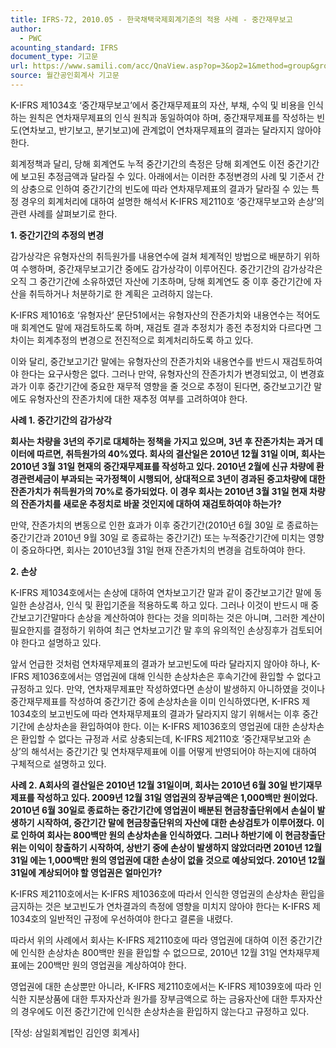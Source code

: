 ```yaml
---
title: IFRS-72, 2010.05 - 한국채택국제회계기준의 적용 사례 - 중간재무보고
author:
  - PWC
acounting_standard: IFRS
document_type: 기고문
url: https://www.samili.com/acc/QnaView.asp?op=3&op2=1&method=group&group=2086-15;1&orgcode=0&searchword=&page=29&code=IFRS%2D72%3A201005
source: 월간공인회계사 기고문
---
```

K-IFRS 제1034호 ‘중간재무보고’에서 중간재무제표의 자산, 부채, 수익 및 비용을 인식하는 원칙은 연차재무제표의 인식 원칙과 동일하여야 하며, 중간재무제표를 작성하는 빈도(연차보고, 반기보고, 분기보고)에 관계없이 연차재무제표의 결과는 달라지지 않아야 한다.

  

회계정책과 달리, 당해 회계연도 누적 중간기간의 측정은 당해 회계연도 이전 중간기간에 보고된 추정금액과 달라질 수 있다. 아래에서는 이러한 추정변경의 사례 및 기준서 간의 상충으로 인하여 중간기간의 빈도에 따라 연차재무제표의 결과가 달라질 수 있는 특정 경우의 회계처리에 대하여 설명한 해석서 K-IFRS 제2110호 ‘중간재무보고와 손상’의 관련 사례를 살펴보기로 한다.

  

**1\. 중간기간의 추정의 변경**

감가상각은 유형자산의 취득원가를 내용연수에 걸쳐 체계적인 방법으로 배분하기 위하여 수행하며, 중간재무보고기간 중에도 감가상각이 이루어진다. 중간기간의 감가상각은 오직 그 중간기간에 소유하였던 자산에 기초하며, 당해 회계연도 중 이후 중간기간에 자산을 취득하거나 처분하기로 한 계획은 고려하지 않는다.

  

K-IFRS 제1016호 ‘유형자산’ 문단51에서는 유형자산의 잔존가치와 내용연수는 적어도 매 회계연도 말에 재검토하도록 하며, 재검토 결과 추정치가 종전 추정치와 다르다면 그 차이는 회계추정의 변경으로 전진적으로 회계처리하도록 하고 있다.

  

이와 달리, 중간보고기간 말에는 유형자산의 잔존가치와 내용연수를 반드시 재검토하여야 한다는 요구사항은 없다. 그러나 만약, 유형자산의 잔존가치가 변경되었고, 이 변경효과가 이후 중간기간에 중요한 재무적 영향을 줄 것으로 추정이 된다면, 중간보고기간 말에도 유형자산의 잔존가치에 대한 재추정 여부를 고려하여야 한다.

  

**사례 1. 중간기간의 감가상각**

**회사는 차량을 3년의 주기로 대체하는 정책을 가지고 있으며, 3년 후 잔존가치는 과거 데이터에 따르면, 취득원가의 40%였다. 회사의 결산일은 2010년 12월 31일 이며, 회사는 2010년 3월 31일 현재의 중간재무제표를 작성하고 있다. 2010년 2월에 신규 차량에 환경관련세금이 부과되는 국가정책이 시행되어, 상대적으로 3년이 경과된 중고차량에 대한 잔존가치가 취득원가의 70%로 증가되었다. 이 경우 회사는 2010년 3월 31일 현재 차량의 잔존가치를 새로운 추정치로 바꿀 것인지에 대하여 재검토하여야 하는가?**

만약, 잔존가치의 변동으로 인한 효과가 이후 중간기간(2010년 6월 30일 로 종료하는 중간기간과 2010년 9월 30일 로 종료하는 중간기간) 또는 누적중간기간에 미치는 영향이 중요하다면, 회사는 2010년3월 31일 현재 잔존가치의 변경을 검토하여야 한다.

  

**2\. 손상**

K-IFRS 제1034호에서는 손상에 대하여 연차보고기간 말과 같이 중간보고기간 말에 동일한 손상검사, 인식 및 환입기준을 적용하도록 하고 있다. 그러나 이것이 반드시 매 중간보고기간말마다 손상을 계산하여야 한다는 것을 의미하는 것은 아니며, 그러한 계산이 필요한지를 결정하기 위하여 최근 연차보고기간 말 후의 유의적인 손상징후가 검토되어야 한다고 설명하고 있다.

  

앞서 언급한 것처럼 연차재무제표의 결과가 보고빈도에 따라 달라지지 않아야 하나, K-IFRS 제1036호에서는 영업권에 대해 인식한 손상차손은 후속기간에 환입할 수 없다고 규정하고 있다. 만약, 연차재무제표만 작성하였다면 손상이 발생하지 아니하였을 것이나 중간재무제표를 작성하여 중간기간 중에 손상차손을 이미 인식하였다면, K-IFRS 제1034호의 보고빈도에 따라 연차재무제표의 결과가 달라지지 않기 위해서는 이후 중간기간에 손상차손을 환입하여야 한다. 이는 K-IFRS 제1036호의 영업권에 대한 손상차손은 환입할 수 없다는 규정과 서로 상충되는데, K-IFRS 제2110호 ‘중간재무보고와 손상’의 해석서는 중간기간 및 연차재무제표에 이를 어떻게 반영되어야 하는지에 대하여 구체적으로 설명하고 있다.

  

**사례 2. A회사의 결산일은 2010년 12월 31일이며, 회사는 2010년 6월 30일 반기재무제표를 작성하고 있다. 2009년 12월 31일 영업권의 장부금액은 1,000백만 원이었다. 2010년 6월 30일로 종료하는 중간기간에 영업권이 배분된 현금창출단위에서 손실이 발생하기 시작하여, 중간기간 말에 현금창출단위의 자산에 대한 손상검토가 이루어졌다. 이로 인하여 회사는 800백만 원의 손상차손을 인식하였다. 그러나 하반기에 이 현금창출단위는 이익이 창출하기 시작하여, 상반기 중에 손상이 발생하지 않았더라면 2010년 12월 31일 에는 1,000백만 원의 영업권에 대한 손상이 없을 것으로 예상되었다. 2010년 12월 31일에 계상되어야 할 영업권은 얼마인가?**

K-IFRS 제2110호에서는 K-IFRS 제1036호에 따라서 인식한 영업권의 손상차손 환입을 금지하는 것은 보고빈도가 연차결과의 측정에 영향을 미치지 않아야 한다는 K-IFRS 제1034호의 일반적인 규정에 우선하여야 한다고 결론을 내렸다.

  

따라서 위의 사례에서 회사는 K-IFRS 제2110호에 따라 영업권에 대하여 이전 중간기간에 인식한 손상차손 800백만 원을 환입할 수 없으므로, 2010년 12월 31일 연차재무제표에는 200백만 원의 영업권을 계상하여야 한다.

  

영업권에 대한 손상뿐만 아니라, K-IFRS 제2110호에서는 K-IFRS 제1039호에 따라 인식한 지분상품에 대한 투자자산과 원가를 장부금액으로 하는 금융자산에 대한 투자자산의 경우에도 이전 중간기간에 인식한 손상차손을 환입하지 않는다고 규정하고 있다.

  

\[작성: 삼일회계법인 김인영 회계사\]